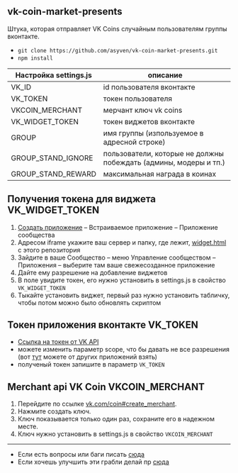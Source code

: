 ## vk-coin-market-presents
Штука, которая отправляет VK Coins случайным пользователям группы вконтакте.

- ```git clone https://github.com/asyven/vk-coin-market-presents.git```
- ```npm install```

| Настройка settings.js  | описание |
| ------------- | ------------- |
| VK_ID  | id пользователя вконтакте  |
| VK_TOKEN  | токен пользователя |
| VKCOIN_MERCHANT  | мерчант ключ vk coins |
| VK_WIDGET_TOKEN  | токен виджетов вконтакте |
| GROUP  | имя группы (изпользуемое в адресной строке) |
| GROUP_STAND_IGNORE  | пользователи, которые не должны побеждать (админы, модеры и тп.)  |
| GROUP_STAND_REWARD  | максимальная награда в коинах |

## Получения токена для виджета VK_WIDGET_TOKEN
1. [Создать приложение](https://vk.com/editapp?act=create) – Встраиваемое приложение – Приложение сообщества
1. Aдресом iframe укажите ваш сервер и папку, где лежит, [widget.html](https://github.com/asyven/vk-coin-market-presents/blob/master/widget.html) с этого репозитория
1. Зайдите в ваше Сообщество – меню Управление сообществом – Приложения – выберите там ваше свежесозданное приложение
1. Дайте ему разрешение на добавление виджетов
1. В поле увидите токен, его нужно установить в settings.js в свойство ```VK_WIDGET_TOKEN```
1. Тыкайте установить виджет, первый раз нужно установить табличку, чтобы потом можно было обновлять скриптом

## Токен приложения вконтакте VK_TOKEN
 - [Ссылка на токен от VK API](https://oauth.vk.com/authorize?client_id=3116505&scope=1073737727&redirect_uri=https://api.vk.com/blank.html&display=page&response_type=token&revoke=1)
 - можете изменить параметр scope, что бы давать не все разрешения (вот [тут](https://vkhost.github.io/) можете от других приложений взять)
 - полученый токен запишите в параметр ```VK_TOKEN```
 
## Merchant api VK Coin VKCOIN_MERCHANT

1. Перейдите по ссылке [vk.com/coin#create_merchant](vk.com/coin#create_merchant).
1. Нажмите создать ключ.
1. Ключ показывается только один раз, сохраните его в надежном месте.
1. Ключ нужно установить в settings.js в свойство ```VKCOIN_MERCHANT```



-------
 - Если есть вопросы или баги писать [сюда](https://github.com/asyven/vk-coin-market-presents/issues)
 - Если хочешь улучшить эти грабли делай пр [сюда](https://github.com/asyven/vk-coin-market-presents/pulls)